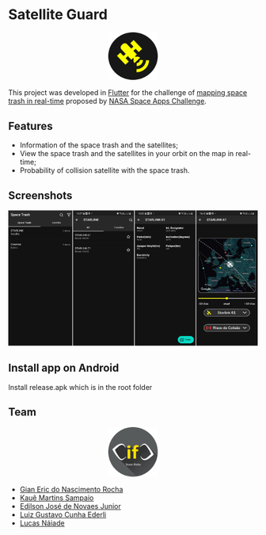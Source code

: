 # Satellite Guard

<p align="center">
<img src="assets/logo.png" alt="logo" width="100"/>
</p>

This project was developed in [Flutter](https://flutter.dev/) for the challenge of [mapping space trash in real-time](https://2021.spaceappschallenge.org/challenges/statements/mapping-space-trash-in-real-time/details) proposed by [NASA Space Apps Challenge](https://2021.spaceappschallenge.org/]).

## Features

- Information of the space trash and the satellites;
- View the space trash and the satellites in your orbit on the map in real-time;
- Probability of collision satellite with the space trash.
## Screenshots

![App](/assets/app.png)

## Install app on Android

Install release.apk which is in the root folder

## Team

<p align="center">
<img src="assets/Ifnito.png" alt="team" width="100"/>
</p>

- [Gian Eric do Nascimento Rocha](https://github.com/gianeric)
- [Kauê Martins Sampaio](https://github.com/kmartins)
- [Edilson José de Novaes Junior](https://github.com/edilsonnovaes)
- [Luiz Gustavo Cunha Ederli](https://github.com/luizgce)
- [Lucas Náiade](https://github.com/lucasnsa)
